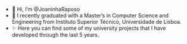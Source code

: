 - 👋 Hi, I’m @JoaninhaRaposo
- 🌱 I recently graduated with a Master’s in Computer Science and Engineering from Instituto Superior Técnico, Universidade de Lisboa.
- ✨ Here you can find some of my university projects that I have developed through the last 5 years. 
<!---
JoaninhaRaposo/JoaninhaRaposo is a ✨ special ✨ repository because its `README.md` (this file) appears on your GitHub profile.
You can click the Preview link to take a look at your changes.
- 💞️ I’m looking to collaborate on ...
--->
